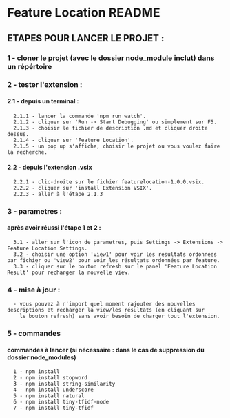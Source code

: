 # Feature Location README

## ETAPES POUR LANCER LE PROJET : 

### 1 - cloner le projet (avec le dossier node_module inclut) dans un répértoire
### 2 - tester l'extension :
  #### 2.1 - depuis un terminal :
      2.1.1 - lancer la commande 'npm run watch'.
      2.1.2 - cliquer sur 'Run -> Start Debugging' ou simplement sur F5.
      2.1.3 - choisir le fichier de description .md et cliquer droite dessus.
      2.1.4 - cliquer sur 'Feature Location'.
      2.1.5 - un pop up s'affiche, choisir le projet ou vous voulez faire la recherche. 
  #### 2.2 - depuis l'extension .vsix
      2.2.1 - clic-droite sur le fichier featurelocation-1.0.0.vsix.
      2.2.2 - cliquer sur 'install Extension VSIX'.
      2.2.3 - aller à l'étape 2.1.3

### 3 - parametres : 
  #### après avoir réussi l'étape 1 et 2 :
      3.1 - aller sur l'icon de parametres, puis Settings -> Extensions -> Feature Location Settings.
      3.2 - choisir une option 'view1' pour voir les résultats ordonnées par fichier ou 'view2' pour voir les résultats ordonnées par feature.
      3.3 - cliquer sur le bouton refresh sur le panel 'Feature Location Result' pour recharger la nouvelle view.

### 4 - mise à jour :
      - vous pouvez à n'import quel moment rajouter des nouvelles descriptions et recharger la view/les résultats (en cliquant sur
        le bouton refresh) sans avoir besoin de charger tout l'extension. 
  
### 5 - commandes 
#### commandes à lancer (si nécessaire : dans le cas de suppression du dossier node_modules)
      1 - npm install
      2 - npm install stopword
      3 - npm install string-similarity
      4 - npm install underscore
      5 - npm install natural
      6 - npm install tiny-tfidf-node
      7 - npm install tiny-tfidf

